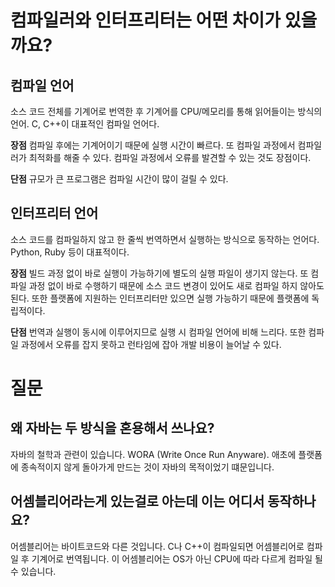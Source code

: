 # 컴파일러와 인터프리터는 어떤 차이가 있을까요?

## 컴파일 언어
소스 코드 전체를 기계어로 번역한 후 기계어를 CPU/메모리를 통해 읽어들이는 방식의 언어.
C, C++이 대표적인 컴파일 언어다. 

**장점**
컴파일 후에는 기계어이기 때문에 실행 시간이 빠르다. 또 컴파일 과정에서 컴파일러가 최적화를 해줄 수 있다.
컴파일 과정에서 오류를 발견할 수 있는 것도 장점이다. 

**단점**
규모가 큰 프로그램은 컴파일 시간이 많이 걸릴 수 있다. 

## 인터프리터 언어
소스 코드를 컴파일하지 않고 한 줄씩 번역하면서 실행하는 방식으로 동작하는 언어다. 
Python, Ruby 등이 대표적이다. 

**장점**
빌드 과정 없이 바로 실행이 가능하기에 별도의 실행 파일이 생기지 않는다. 또 컴파일 과정 없이 바로 수행하기 때문에 소스 코드 변경이 있어도 새로 컴파일 하지 않아도 된다.
또한 플랫폼에 지원하는 인터프리터만 있으면 실행 가능하기 때문에 플랫폼에 독립적이다. 

**단점**
번역과 실행이 동시에 이루어지므로 실행 시 컴파일 언어에 비해 느리다. 
또한 컴파일 과정에서 오류를 잡지 못하고 런타임에 잡아 개발 비용이 늘어날 수 있다. 

# 질문
## 왜 자바는 두 방식을 혼용해서 쓰나요?
자바의 철학과 관련이 있습니다. WORA (Write Once Run Anyware). 애초에 플랫폼에 종속적이지 않게 돌아가게 만드는 것이 자바의 목적이었기 떄문입니다.


## 어셈블리어라는게 있는걸로 아는데 이는 어디서 동작하나요?
어셈블리어는 바이트코드와 다른 것입니다. C나 C++이 컴파일되면 어셈블리어로 컴파일 후 기계어로 번역됩니다.
이 어셈블리어는 OS가 아닌 CPU에 따라 다르게 컴파일 될 수 있습니다. 
